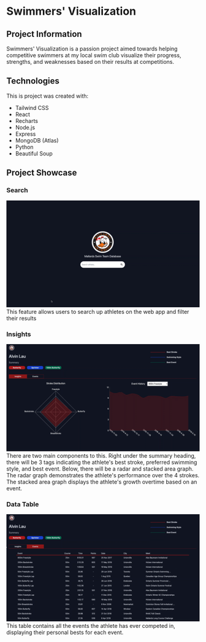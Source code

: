 # Swimmers' Visualization

## Project Information
Swimmers' Visualization is a passion project aimed towards helping competitive swimmers at my local swim club visualize their progress, strengths, 
and weaknesses based on their results at competitions. 

## Technologies
This is project was created with:
* Tailwind CSS
* React
* Recharts
* Node.js
* Express
* MongoDB (Atlas)
* Python
* Beautiful Soup

## Project Showcase

### Search
![Landing Page](/imgs/Search.gif)
This feature allows users to search up athletes on the web app and filter their results

### Insights
![Insights](/imgs/Insights.gif)
There are two main components to this. Right under the summary heading, there will be 3 tags indicating the athlete's best stroke, preferred swimming style, and best event. Below, there will be a radar and stacked area graph. The radar graph demonstrates the athlete's performance over the 4 strokes. The stacked area graph displays the athlete's growth overtime based on an event.

### Data Table
![Table](/imgs/Table.gif)
This table contains all the events the athlete has ever competed in, displaying their personal bests for each event.


